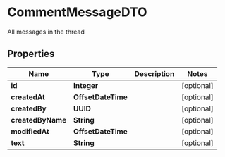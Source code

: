 

# CommentMessageDTO

All messages in the thread

## Properties

| Name | Type | Description | Notes |
|------------ | ------------- | ------------- | -------------|
|**id** | **Integer** |  |  [optional] |
|**createdAt** | **OffsetDateTime** |  |  [optional] |
|**createdBy** | **UUID** |  |  [optional] |
|**createdByName** | **String** |  |  [optional] |
|**modifiedAt** | **OffsetDateTime** |  |  [optional] |
|**text** | **String** |  |  [optional] |




